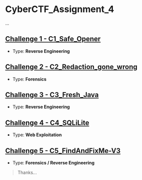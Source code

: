 # CyberCTF_Assignment_4

...

## [Challenge 1 - C1_Safe_Opener](C1_Safe_Opener.md)

* Type: **Reverse Engineering**

## [Challenge 2 - C2_Redaction_gone_wrong](C2_Redaction_gone_wrong.md)

* Type: **Forensics**

## [Challenge 3 - C3_Fresh_Java](C3_Fresh_Java.md)

* Type: **Reverse Engineering**

## [Challenge 4 - C4_SQLiLite](C4_SQLiLite.md)

* Type: **Web Exploitation**

## [Challenge 5 - C5_FindAndFixMe-V3](C5_FindAndFixMe-V3.md)

* Type: **Forensics / Reverse Engineering**

> Thanks...
